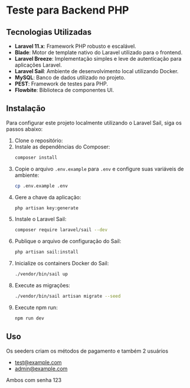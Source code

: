 # Teste para Backend PHP

## Tecnologias Utilizadas

- **Laravel 11.x**: Framework PHP robusto e escalável.
- **Blade**: Motor de template nativo do Laravel utilizado para o frontend.
- **Laravel Breeze**: Implementação simples e leve de autenticação para aplicações Laravel.
- **Laravel Sail**: Ambiente de desenvolvimento local utilizando Docker.
- **MySQL**: Banco de dados utilizado no projeto.
- **PEST**: Framework de testes para PHP.
- **Flowbite**: Biblioteca de componentes UI.

## Instalação

Para configurar este projeto localmente utilizando o Laravel Sail, siga os passos abaixo:

1. Clone o repositório:
2. Instale as dependências do Composer:
    ```bash
    composer install
    ```
3. Copie o arquivo `.env.example` para `.env` e configure suas variáveis de ambiente:
   ```bash
   cp .env.example .env
   ```
4. Gere a chave da aplicação:
    ```bash
    php artisan key:generate
    ```
5. Instale o Laravel Sail:
    ```bash
    composer require laravel/sail --dev
    ```
6. Publique o arquivo de configuração do Sail:
    ```bash
    php artisan sail:install
    ```
7. Inicialize os containers Docker do Sail:
    ```bash
    ./vendor/bin/sail up
    ```
8. Execute as migrações:
    ```bash
    ./vendor/bin/sail artisan migrate --seed
    ```
9. Execute npm run:
    ```bash
   npm run dev
   ```
## Uso 
Os seeders criam os métodos de pagamento e também 2 usuários

- test@example.com
- admin@example.com

Ambos com senha 123
